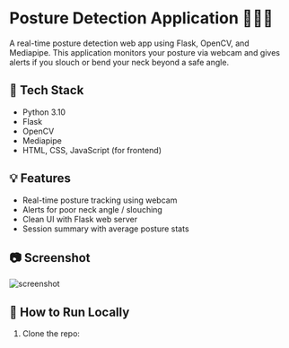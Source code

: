 # Posture Detection Application 🧍‍♂️📐

A real-time posture detection web app using Flask, OpenCV, and Mediapipe. This application monitors your posture via webcam and gives alerts if you slouch or bend your neck beyond a safe angle.

## 🔧 Tech Stack
- Python 3.10
- Flask
- OpenCV
- Mediapipe
- HTML, CSS, JavaScript (for frontend)

## 💡 Features
- Real-time posture tracking using webcam
- Alerts for poor neck angle / slouching
- Clean UI with Flask web server
- Session summary with average posture stats

## 📷 Screenshot
![screenshot](assets/homepage.png)

## 🚀 How to Run Locally

1. Clone the repo:
